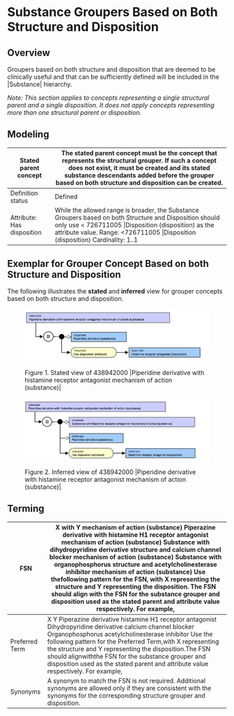 # Substance Groupers Based on Both Structure and Disposition

## Overview

Groupers based on both structure and disposition that are deemed to be clinically useful and that can be sufficiently defined will be included in the |Substance| hierarchy.

_Note: This section applies to concepts representing a single structural parent and a single disposition. It does not apply concepts representing more than one structural parent or disposition._

## Modeling

| Stated parent concept | The stated parent concept must be the concept that represents the structural grouper. If such a concept does not exist, it must be created and its stated substance descendants added before the grouper based on both structure and disposition can be created. |
|---|---|
| Definition status | Defined |
| Attribute: Has disposition | While the allowed range is broader, the Substance Groupers based on both Structure and Disposition should only use < 726711005 \|Disposition (disposition) as the attribute value. Range: <726711005 \|Disposition (disposition) Cardinality: 1..1 |

## Exemplar for Grouper Concept Based on both Structure and Disposition

The following illustrates the **stated** and **inferred** view for grouper concepts based on both structure and disposition.

  

<figure><img src="images/174691442.png" alt="" title=""><figcaption><p>Figure 1. Stated view of 438942000 |Piperidine derivative with histamine receptor antagonist mechanism of action (substance)|</p></figcaption></figure>

  

  

<figure><img src="images/174691441.png" alt="" title=""><figcaption><p>Figure 2. Inferred view of 438942000 |Piperidine derivative with histamine receptor antagonist mechanism of action (substance)|</p></figcaption></figure>

  

  

## Terming

| FSN | X with Y mechanism of action (substance) Piperazine derivative with histamine H1 receptor antagonist mechanism of action (substance) Substance with dihydropyridine derivative structure and calcium channel blocker mechanism of action (substance) Substance with organophosphorus structure and acetylcholinesterase inhibitor mechanism of action (substance) Use thefollowing pattern for the FSN, with X representing the structure and Y representing the disposition. The FSN should align with the FSN for the substance grouper and disposition used as the stated parent and attribute value respectively. For example, |
|---|---|
| Preferred Term | X Y Piperazine derivative histamine H1 receptor antagonist Dihydropyridine derivative calcium channel blocker Organophosphorus acetylcholinesterase inhibitor Use the following pattern for the Preferred Term,with X representing the structure and Y representing the disposition.The FSN should alignwiththe FSN for the substance grouper and disposition used as the stated parent and attribute value respectively. For example, |
| Synonyms | A synonym to match the FSN is not required. Additional synonyms are allowed only if they are consistent with the synonyms for the corresponding structure grouper and disposition. |

